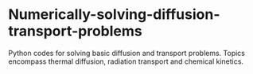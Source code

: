 # Numerically-solving-diffusion-transport-problems
Python codes for solving basic diffusion and transport problems. Topics encompass thermal diffusion, radiation transport and chemical kinetics.
